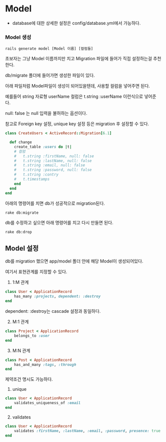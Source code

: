 # Model

* database에 대한 상세한 설정은 config/database.yml에서 가능하다.

### Model 생성

```
rails generate model [Model 이름] [컬럼들]
```

초보자는 그냥 Model 이름까지만 치고 Migration 파일에 들어가 직접 설정하는걸 추천한다.

db/migrate 폴더에 들어가면 생성한 파일이 있다.

아래 파일처럼 Model파일이 생성이 되어있을텐데, 사용할 컬럼을 넣어주면 된다.

예를들어 string 자료형 userName 컬럼은 t.string :userName 이런식으로 넣어준다.

null: false 는 null 입력을 불허하는 옵션이다.

참고로 Foreign key 설정, unique key 설정 등은 migration 후 설정할 수 있다.

```ruby
class CreateUsers < ActiveRecord::Migration[6.1]

  def change
    create_table :users do |t|
    # 컬럼
    #   t.string :firstName, null: false
    #   t.string :lastName, null: false
    #   t.string :email, null: false
    #   t.string :password, null: false
    #   t.string :contry
    #   t.timestamps
    end
  end
end
```

아래의 명령어를 치면 db가 성공적으로 migration된다.
```
rake db:migrate
```

db를 수정하고 싶으면 아래 명령어를 치고 다시 만들면 된다.
```
rake db:drop
````

## Model 설정

db를 migration 했으면 app/model 폴더 안에 해당 Model이 생성되어있다.

여기서 표현관계를 지정할 수 있다.

1. 1:M 관계
```ruby
class User < ApplicationRecord
    has_many :projects, dependent: :destroy
end
```
dependent: :destroy는 cascade 설정과 동일하다.


2. M:1 관계
```ruby
class Project < ApplicationRecord
    belongs_to :user
end
```

3. M:N 관계
```ruby
class Post < ApplicationRecord
	has_and_many :tags, :through
end
```

제약조건 명시도 가능하다.

1. unique

```ruby
class User < ApplicationRecord
    validates_uniqueness_of :email
end
```

2. validates
```ruby
class User < ApplicationRecord
    validates :firstName, :lastName, :email, :password, presence: true
end
```

